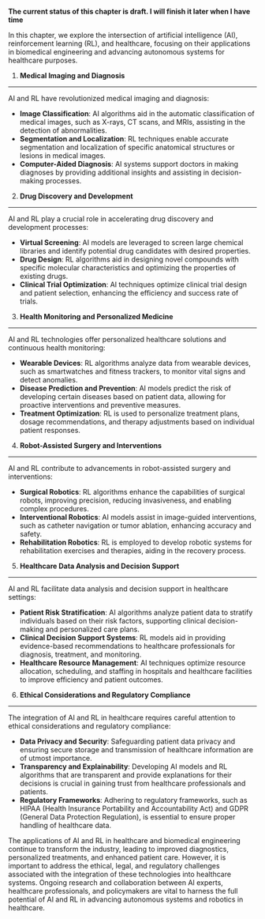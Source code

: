 **The current status of this chapter is draft. I will finish it later when I have time**

In this chapter, we explore the intersection of artificial intelligence (AI), reinforcement learning (RL), and healthcare, focusing on their applications in biomedical engineering and advancing autonomous systems for healthcare purposes.

1. **Medical Imaging and Diagnosis**
------------------------------------

AI and RL have revolutionized medical imaging and diagnosis:

* **Image Classification**: AI algorithms aid in the automatic classification of medical images, such as X-rays, CT scans, and MRIs, assisting in the detection of abnormalities.
* **Segmentation and Localization**: RL techniques enable accurate segmentation and localization of specific anatomical structures or lesions in medical images.
* **Computer-Aided Diagnosis**: AI systems support doctors in making diagnoses by providing additional insights and assisting in decision-making processes.

2. **Drug Discovery and Development**
-------------------------------------

AI and RL play a crucial role in accelerating drug discovery and development processes:

* **Virtual Screening**: AI models are leveraged to screen large chemical libraries and identify potential drug candidates with desired properties.
* **Drug Design**: RL algorithms aid in designing novel compounds with specific molecular characteristics and optimizing the properties of existing drugs.
* **Clinical Trial Optimization**: AI techniques optimize clinical trial design and patient selection, enhancing the efficiency and success rate of trials.

3. **Health Monitoring and Personalized Medicine**
--------------------------------------------------

AI and RL technologies offer personalized healthcare solutions and continuous health monitoring:

* **Wearable Devices**: RL algorithms analyze data from wearable devices, such as smartwatches and fitness trackers, to monitor vital signs and detect anomalies.
* **Disease Prediction and Prevention**: AI models predict the risk of developing certain diseases based on patient data, allowing for proactive interventions and preventive measures.
* **Treatment Optimization**: RL is used to personalize treatment plans, dosage recommendations, and therapy adjustments based on individual patient responses.

4. **Robot-Assisted Surgery and Interventions**
-----------------------------------------------

AI and RL contribute to advancements in robot-assisted surgery and interventions:

* **Surgical Robotics**: RL algorithms enhance the capabilities of surgical robots, improving precision, reducing invasiveness, and enabling complex procedures.
* **Interventional Robotics**: AI models assist in image-guided interventions, such as catheter navigation or tumor ablation, enhancing accuracy and safety.
* **Rehabilitation Robotics**: RL is employed to develop robotic systems for rehabilitation exercises and therapies, aiding in the recovery process.

5. **Healthcare Data Analysis and Decision Support**
----------------------------------------------------

AI and RL facilitate data analysis and decision support in healthcare settings:

* **Patient Risk Stratification**: AI algorithms analyze patient data to stratify individuals based on their risk factors, supporting clinical decision-making and personalized care plans.
* **Clinical Decision Support Systems**: RL models aid in providing evidence-based recommendations to healthcare professionals for diagnosis, treatment, and monitoring.
* **Healthcare Resource Management**: AI techniques optimize resource allocation, scheduling, and staffing in hospitals and healthcare facilities to improve efficiency and patient outcomes.

6. **Ethical Considerations and Regulatory Compliance**
-------------------------------------------------------

The integration of AI and RL in healthcare requires careful attention to ethical considerations and regulatory compliance:

* **Data Privacy and Security**: Safeguarding patient data privacy and ensuring secure storage and transmission of healthcare information are of utmost importance.
* **Transparency and Explainability**: Developing AI models and RL algorithms that are transparent and provide explanations for their decisions is crucial in gaining trust from healthcare professionals and patients.
* **Regulatory Frameworks**: Adhering to regulatory frameworks, such as HIPAA (Health Insurance Portability and Accountability Act) and GDPR (General Data Protection Regulation), is essential to ensure proper handling of healthcare data.

The applications of AI and RL in healthcare and biomedical engineering continue to transform the industry, leading to improved diagnostics, personalized treatments, and enhanced patient care. However, it is important to address the ethical, legal, and regulatory challenges associated with the integration of these technologies into healthcare systems. Ongoing research and collaboration between AI experts, healthcare professionals, and policymakers are vital to harness the full potential of AI and RL in advancing autonomous systems and robotics in healthcare.
